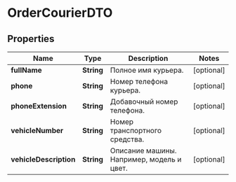 

# OrderCourierDTO

## Properties

Name | Type | Description | Notes
------------ | ------------- | ------------- | -------------
**fullName** | **String** | Полное имя курьера. |  [optional]
**phone** | **String** | Номер телефона курьера. |  [optional]
**phoneExtension** | **String** | Добавочный номер телефона. |  [optional]
**vehicleNumber** | **String** | Номер транспортного средства. |  [optional]
**vehicleDescription** | **String** | Описание машины. Например, модель и цвет. |  [optional]




